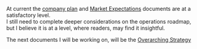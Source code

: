 
At current the [company plan](https://github.com/COPtoLON/TMRW/blob/main/company%20plan.md) and [Market Expectations](https://github.com/COPtoLON/TMRW/blob/main/market%20expectations.md) documents are at a satisfactory level.\
I still need to complete deeper considerations on the operations roadmap, but I believe it is at a level, where readers, may find it insightful.

The next documents I will be working on, will be the [Overarching Strategy](https://github.com/COPtoLON/TMRW/blob/main/overarching%20strategy.md)


